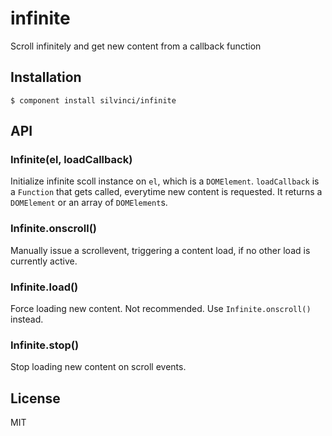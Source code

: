 # infinite

  Scroll infinitely and get new content from a callback function

## Installation

```
$ component install silvinci/infinite
```

## API

### Infinite(el, loadCallback)

  Initialize infinite scoll instance on `el`, which is a `DOMElement`.
  `loadCallback` is a `Function` that gets called, everytime new content
  is requested. It returns a `DOMElement` or an array of `DOMElement`s.

### Infinite.onscroll()

  Manually issue a scrollevent, triggering a content load, if no other
  load is currently active.

### Infinite.load()

  Force loading new content. Not recommended. Use `Infinite.onscroll()`
  instead.

### Infinite.stop()

  Stop loading new content on scroll events.

## License

  MIT
